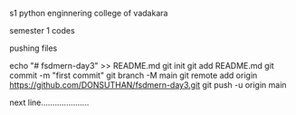 s1 python 
enginnering college of vadakara 

semester 1 codes


pushing files

echo "# fsdmern-day3" >> README.md
git init
git add README.md
git commit -m "first commit"
git branch -M main
git remote add origin https://github.com/DONSUTHAN/fsdmern-day3.git
git push -u origin main



next line.....................


